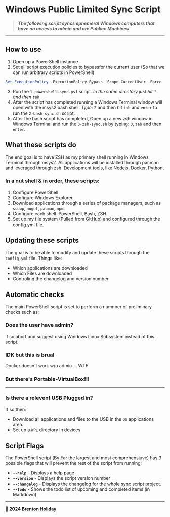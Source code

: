 # Windows Public Limited Sync Script

> ***The following script syncs ephemeral Windows computers that have no access to admin and are Publioc Machines***

----

## How to use

1. Open up a PowerShell instance
2. Set all script execution policies to bypassfor the current user (So that we can run arbitrary scripts in PowerShell)
 ```PowerShell
Set-ExecutionPolicy -ExecutionPolicy Bypass -Scope CurrentUser -Force
 ```
3. Run the `1-powershell-sync.ps1` script. 
   *In the same directory just hit `1` and then `tab`*
4. After the script has completed running a Windows Terminal window will open with the msys2 bash shell. *Type:* `2` and then hit `tab` and `enter` to run the `2-bash-sync.sh` script.
5. After the bash script has completed, Open up a new zsh window in Windows Terminal and run the `3-zsh-sync.sh` by typing: `3`, `tab` and then `enter`.

## What these scripts do

The end goal is to have ZSH as my primary shell running in Windows Terminal through msys2. All applications will be installed through pacman and leveraged through zsh. Development tools, like Nodejs, Docker, Python.

### In a nut shell & in order, these scripts:

1. Configure PowerShell
2. Configure Windows Explorer
3. Download applications through a series of package managers, such as `scoop`, `nuget`, `pacman`, `npm`.
4. Configure each shell. PowerShell, Bash, ZSH.
5. Set up my file system (Pulled from GitHub) and configured through the config.yml file.


## Updating these scripts

The goal is to be able to modify and update these scripts through the `config.yml` file. Things like:

- Which applications are downloaded
- Which Files are downloaded
- Controling the changelog and version number

## Automatic checks

The main PowerShell script is set to perform a numnber of preliminary checks such as:

### Does the user have admin?

if so abort and suggest using Windows Linux Subsystem instead of this script.



### IDK but this is brual

Docker doesn't work w/o admin.... WTF



### But there's Portable-VirtualBox!!!

---

### Is there a relevent USB Plugged in?

If so then: 
- Download all applications and files to the USB in the `OS` applications area.
- Set up a `WPL` directory in devices

## Script Flags

The PowerShell script (By Far the largest and most comprehensiuve) has 3 possible flags that will prevent the rest of the script from running:

- **`--help`** - Displays a help page
- **`--version`** - Displays the script version number
- **`--changelog`** - Displays the changelog for the whole sync script project.
- **`--todo`** - Shows the todo list of upcoming and completed items (in Markdown).


----

**🤍 2024 [Brenton Holiday](https://brenton.holiday)**

